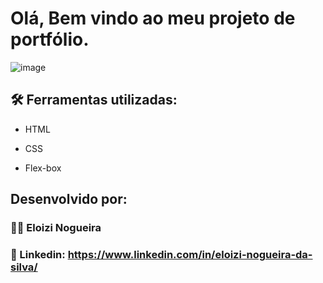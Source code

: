 
# Olá, Bem vindo ao meu projeto de portfólio.

![image](https://www.hostinger.com.br/tutoriais/wp-content/uploads/sites/12/2023/02/Portfolio-Desenvolvedor-Web.webp)

## 🛠️ Ferramentas utilizadas:

* HTML 

* CSS

* Flex-box

## Desenvolvido por:

### 👩‍💻 Eloizi Nogueira

### 💼 Linkedin: https://www.linkedin.com/in/eloizi-nogueira-da-silva/ 

